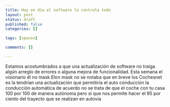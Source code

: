 ```yaml
---
title: Hoy en dia el software lo controla todo
layout: post
status: draft
published: false
categories: []

tags: [spacex]

comments: []

---
```


Estamos acostumbrados a que una actualización de software no traiga algún arreglo de errores o alguna mejora de funcionalidad.
Esta semana el visionario él no mask Elon mask no se notaba que en breve los Cochesnet es la tendrían una actualización que permitiría el auto conducción la conducción automática de acuerdo no se trata de que el coche con tu casa 100 por 100 de manera autónoma pero sí que nos permite hacer el 95 por ciento del trayecto que se realizan en autovía
